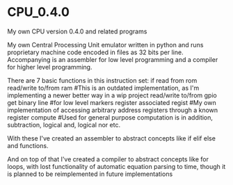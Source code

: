 # CPU_0.4.0
My own CPU version 0.4.0 and related programs

My own Central Processing Unit emulator written in python and runs proprietary machine code encoded in files as 32 bits per line.
Accompanying is an assembler for low level programming and a compiler for higher level programming.

There are 7 basic functions in this instruction set:
if
read          from rom
read/write to/from ram  #This is an outdated implementation, as I'm implementing a newer better way in a wip project
read/write to/from gpio
get binary line         #for low level markers
register associated regist #My own implementation of accessing arbitrary address registers through a known register
compute                 #Used for general purpose computation is in addition, subtraction, logical and, logical nor etc.

With these I've created an assembler to abstract concepts like if elif else and functions.

And on top of that I've created a compiler to abstract concepts like for loops, with lost functionality of 
automatic equation parsing to time, though it is planned to be reimplemented in future implementations
